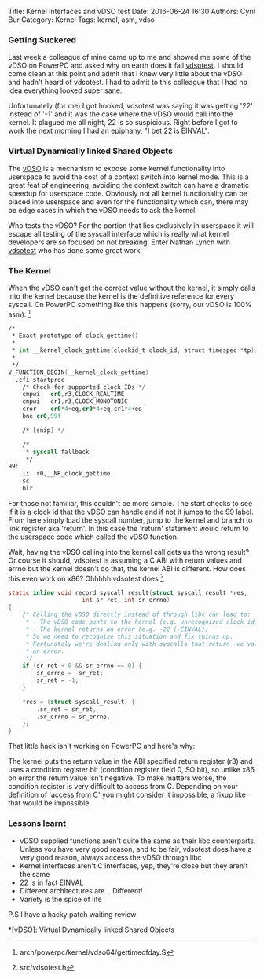 Title: Kernel interfaces and vDSO test
Date: 2016-06-24 16:30
Authors: Cyril Bur
Category: Kernel
Tags: kernel, asm, vdso

### Getting Suckered
Last week a colleague of mine came up to me and showed me some of the
vDSO on PowerPC and asked why on earth does it fail
[vdsotest](https://github.com/nlynch-mentor/vdsotest). I should come
clean at this point and admit that I knew very little about the vDSO
and hadn't heard of vdsotest. I had to admit to this colleague that I
had no idea everything looked super sane.

Unfortunately (for me) I got hooked, vdsotest was saying it was
getting '22' instead of '-1' and it was the case where the vDSO would
call into the kernel. It plagued me all night, 22 is so suspicious.
Right before I got to work the next morning I had an epiphany, "I bet
22 is EINVAL".

### Virtual Dynamically linked Shared Objects
The [vDSO](https://en.wikipedia.org/wiki/VDSO) is a mechanism to
expose some kernel functionality into userspace to avoid the cost of a
context switch into kernel mode. This is a great feat of engineering,
avoiding the context switch can have a dramatic speedup for userspace
code. Obviously not all kernel functionality can be placed into
userspace and even for the functionality which can,
there may be edge cases in which the vDSO needs to ask the kernel.

Who tests the vDSO? For the portion that lies exclusively in userspace it
will escape all testing of the syscall interface which is really what
kernel developers are so focused on not breaking. Enter Nathan Lynch
with [vdsotest](https://github.com/nlynch-mentor/vdsotest) who has
done some great work!

### The Kernel
When the vDSO can't get the correct value without the kernel, it
simply calls into the kernel because the kernel is the definitive
reference for every syscall. On PowerPC something like this happens
(sorry, our vDSO is 100% asm):
[^1]
```asm
/*
 * Exact prototype of clock_gettime()
 *
 * int __kernel_clock_gettime(clockid_t clock_id, struct timespec *tp);
 *
 */
V_FUNCTION_BEGIN(__kernel_clock_gettime)
  .cfi_startproc
    /* Check for supported clock IDs */
	cmpwi   cr0,r3,CLOCK_REALTIME
	cmpwi   cr1,r3,CLOCK_MONOTONIC
	cror    cr0*4+eq,cr0*4+eq,cr1*4+eq
	bne cr0,99f

	/* [snip] */

	/*
	 * syscall fallback
	 */
99:
	li	r0,__NR_clock_gettime
	sc
	blr
```
For those not familiar, this couldn't be more simple. The start checks
to see if it is a clock id that the vDSO can handle and if not it jumps
to the 99 label. From here simply load the syscall number, jump to the
kernel and branch to link register aka 'return'.  In this case the
'return' statement would return to the userspace code which called the
vDSO function.

Wait, having the vDSO calling into the kernel call gets us the wrong
result? Or course it should, vdsotest is assuming a C ABI with return
values and errno but the kernel doesn't do that, the kernel ABI is
different. How does this even work on x86? Ohhhhh vdsotest does [^2]

```c
static inline void record_syscall_result(struct syscall_result *res,
                     int sr_ret, int sr_errno)
{
    /* Calling the vDSO directly instead of through libc can lead to:
     * - The vDSO code punts to the kernel (e.g. unrecognized clock id).
     * - The kernel returns an error (e.g. -22 (-EINVAL))
     * So we need to recognize this situation and fix things up.
     * Fortunately we're dealing only with syscalls that return -ve values
     * on error.
     */
    if (sr_ret < 0 && sr_errno == 0) {
        sr_errno = -sr_ret;
        sr_ret = -1;
    }

    *res = (struct syscall_result) {
        .sr_ret = sr_ret,
        .sr_errno = sr_errno,
    };
}
```

That little hack isn't working on PowerPC and here's why:

The kernel puts the return value in the ABI specified return register
(r3) and uses a condition register bit (condition register field 0, SO
bit), so unlike x86 on error the return value isn't negative. To make
matters worse, the condition register is very difficult to access from
C. Depending on your definition of 'access from C' you might consider
it impossible, a fixup like that would be impossible.

### Lessons learnt
* vDSO supplied functions aren't quite the same as their libc
counterparts. Unless you have very good reason, and to be fair,
vdsotest does have a very good reason, always access the vDSO through
libc
* Kernel interfaces aren't C interfaces, yep, they're close but they
  aren't the same
* 22 is in fact EINVAL
* Different architectures are... Different!
* Variety is the spice of life



P.S I have a hacky patch waiting review

*[vDSO]: Virtual Dynamically linked Shared Objects
[^1]: arch/powerpc/kernel/vdso64/gettimeofday.S
[^2]: src/vdsotest.h
